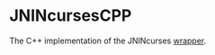 # JNINcursesCPP
The C++ implementation of the JNINcurses [wrapper](https://github.com/MrGameCube/JNINcurses).
